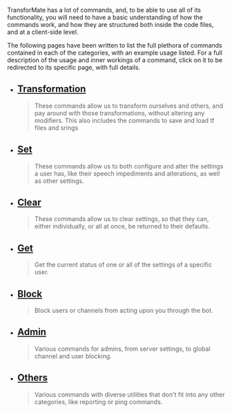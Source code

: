 TransforMate has a lot of commands, and, to be able to use all of its functionality,
you will need to have a basic understanding of how the commands work, and how they
are structured both inside the code files, and at a client-side level.

The following pages have been written to list the full plethora of commands contained
in each of the categories, with an example usage listed. For a full description of
the usage and inner workings of a command, click on it to be redirected to its
specific page, with full details.

- ## [Transformation](transformation/index.md)
  > These commands allow us to transform ourselves and others, and pay around with
    those transformations, without altering any modifiers. This also includes the
    commands to save and load tf files and srings
- ## [Set](set/index.md)
  > These commands allow us to both configure and alter the settings a user has,
    like their speech impediments and alterations, as well as other settings.
- ## [Clear](clear/index.md)
  > These commands allow us to clear settings, so that they can, either individually,
    or all at once, be returned to their defaults.
- ## [Get](get/index.md)
  > Get the current status of one or all of the settings of a specific user.
- ## [Block](block/index.md)
  > Block users or channels from acting upon you through the bot.
- ## [Admin](admin/index.md)
  > Various commands for admins, from server settings, to global channel and user
    blocking.
- ## [Others](others/index.md)
  > Various commands with diverse utilities that don't fit into any other categories,
    like reporting or ping commands.